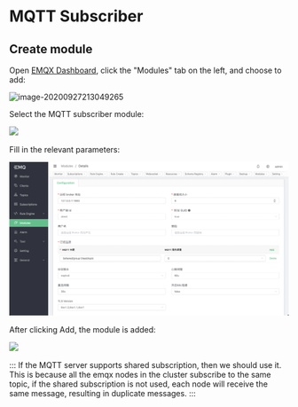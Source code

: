 # MQTT Subscriber

## Create module

Open [EMQX Dashboard](http://127.0.0.1:18083/#/modules), click the "Modules" tab on the left, and choose to add:

![image-20200927213049265](./assets/modules.png)

Select the MQTT subscriber module:

![](./assets/mqtt_subscriber1.png)

Fill in the relevant parameters:

![](./assets/mqtt_subscriber2.png)

After clicking Add, the module is added:

![](./assets/mqtt_subscriber3.png)

:::
If the MQTT server supports shared subscription, then we should use it. This is
because all the emqx nodes in the cluster subscribe to the same topic, if the
shared subscription is not used, each node will receive the same message,
resulting in duplicate messages.
:::
